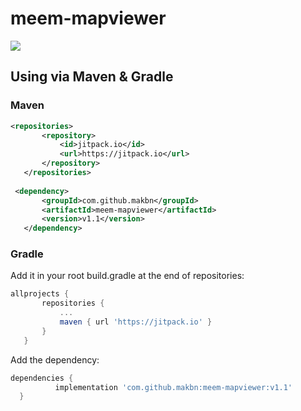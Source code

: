 # meem-mapviewer
[![](https://jitpack.io/v/makbn/meem-mapviewer.svg)](https://jitpack.io/#makbn/meem-mapviewer)

## Using via Maven & Gradle

### Maven 
 
 ```xml
 <repositories>
		<repository>
		    <id>jitpack.io</id>
		    <url>https://jitpack.io</url>
		</repository>
	</repositories>
  
  <dependency>
	    <groupId>com.github.makbn</groupId>
	    <artifactId>meem-mapviewer</artifactId>
	    <version>v1.1</version>
	</dependency>
  ```
  
  ### Gradle
 
 Add it in your root build.gradle at the end of repositories:
 
 ```gradle
 allprojects {
		repositories {
			...
			maven { url 'https://jitpack.io' }
		}
	}
  ```
  
  Add the dependency:
  
  ```gradle
  dependencies {
	        implementation 'com.github.makbn:meem-mapviewer:v1.1'
	}
```
  
  
